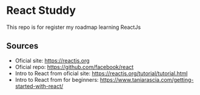# React Studdy
This repo is for register my roadmap learning ReactJs

## Sources
 - Oficial site: https://reactjs.org
 - Oficial repo: https://github.com/facebook/react
 - Intro to React from oficial site: https://reactjs.org/tutorial/tutorial.html
 - Intro to React from for beginners: https://www.taniarascia.com/getting-started-with-react/
 